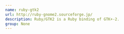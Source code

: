 ```yaml
---
name: ruby-gtk2
url: http://ruby-gnome2.sourceforge.jp/
description: Ruby/GTK2 is a Ruby binding of GTK+-2.
group: None
---
```

